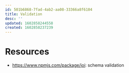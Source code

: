 ```yaml
---
id: 501b6868-7fad-4ab2-aa08-33366a8f6104
title: Validation
desc: ''
updated: 1602858244558
created: 1602858237239
---
```


# Resources
- https://www.npmjs.com/package/joi: schema validation
